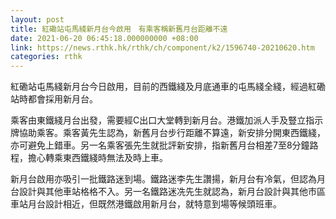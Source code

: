 ```yaml
---
layout: post
title: 紅磡站屯馬綫新月台今啟用　有乘客稱新舊月台距離不遠
date: 2021-06-20 06:45:18.000000000 +08:00
link: https://news.rthk.hk/rthk/ch/component/k2/1596740-20210620.htm
categories: rthk
---
```


紅磡站屯馬綫新月台今日啟用，目前的西鐵綫及月底通車的屯馬綫全綫，經過紅磡站時都會採用新月台。

乘客由東鐵綫月台出發，需要經C出口大堂轉到新月台。港鐵加派人手及豎立指示牌協助乘客。乘客黃先生認為，新舊月台步行距離不算遠，新安排分開東西鐵綫，亦可避免上錯車。另一名乘客張先生就批評新安排，指新舊月台相差7至8分鐘路程，擔心轉乘東西鐵綫時無法及時上車。

新月台啟用亦吸引一批鐵路迷到場。鐵路迷李先生讚揚，新月台有冷氣，但認為月台設計與其他車站格格不入。另一名鐵路迷冼先生就認為，新月台設計與其他市區車站月台設計相近，但既然港鐵啟用新月台，就特意到場等候頭班車。
